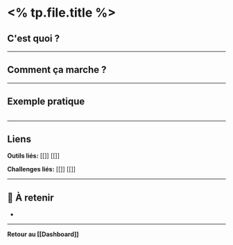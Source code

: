 ﻿---
tags:
  - apprentissage
  - concept
  - categorie/
difficulty: 
date: <% tp.date.now("YYYY-MM-DD") %>
---

# <% tp.file.title %>

##  C'est quoi ?


---

##  Comment ça marche ?


---

##  Exemple pratique

```bash

```

---

##  Liens

**Outils liés:** [[]] [[]]

**Challenges liés:** [[]] [[]]

---

## 📝 À retenir
- 

---

**Retour au [[Dashboard]]** 
